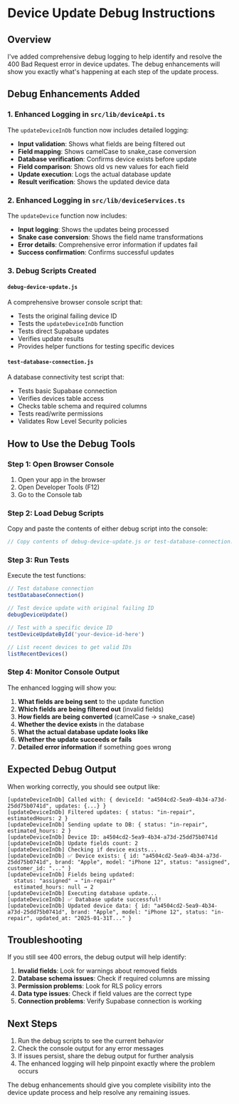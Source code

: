 # Device Update Debug Instructions

## Overview
I've added comprehensive debug logging to help identify and resolve the 400 Bad Request error in device updates. The debug enhancements will show you exactly what's happening at each step of the update process.

## Debug Enhancements Added

### 1. Enhanced Logging in `src/lib/deviceApi.ts`
The `updateDeviceInDb` function now includes detailed logging:

- **Input validation**: Shows what fields are being filtered out
- **Field mapping**: Shows camelCase to snake_case conversion
- **Database verification**: Confirms device exists before update
- **Field comparison**: Shows old vs new values for each field
- **Update execution**: Logs the actual database update
- **Result verification**: Shows the updated device data

### 2. Enhanced Logging in `src/lib/deviceServices.ts`
The `updateDevice` function now includes:

- **Input logging**: Shows the updates being processed
- **Snake case conversion**: Shows the field name transformations
- **Error details**: Comprehensive error information if updates fail
- **Success confirmation**: Confirms successful updates

### 3. Debug Scripts Created

#### `debug-device-update.js`
A comprehensive browser console script that:
- Tests the original failing device ID
- Tests the `updateDeviceInDb` function
- Tests direct Supabase updates
- Verifies update results
- Provides helper functions for testing specific devices

#### `test-database-connection.js`
A database connectivity test script that:
- Tests basic Supabase connection
- Verifies devices table access
- Checks table schema and required columns
- Tests read/write permissions
- Validates Row Level Security policies

## How to Use the Debug Tools

### Step 1: Open Browser Console
1. Open your app in the browser
2. Open Developer Tools (F12)
3. Go to the Console tab

### Step 2: Load Debug Scripts
Copy and paste the contents of either debug script into the console:

```javascript
// Copy contents of debug-device-update.js or test-database-connection.js
```

### Step 3: Run Tests
Execute the test functions:

```javascript
// Test database connection
testDatabaseConnection()

// Test device update with original failing ID
debugDeviceUpdate()

// Test with a specific device ID
testDeviceUpdateById('your-device-id-here')

// List recent devices to get valid IDs
listRecentDevices()
```

### Step 4: Monitor Console Output
The enhanced logging will show you:

1. **What fields are being sent** to the update function
2. **Which fields are being filtered out** (invalid fields)
3. **How fields are being converted** (camelCase → snake_case)
4. **Whether the device exists** in the database
5. **What the actual database update looks like**
6. **Whether the update succeeds or fails**
7. **Detailed error information** if something goes wrong

## Expected Debug Output

When working correctly, you should see output like:

```
[updateDeviceInDb] Called with: { deviceId: "a4504cd2-5ea9-4b34-a73d-25dd75b0741d", updates: {...} }
[updateDeviceInDb] Filtered updates: { status: "in-repair", estimatedHours: 2 }
[updateDeviceInDb] Sending update to DB: { status: "in-repair", estimated_hours: 2 }
[updateDeviceInDb] Device ID: a4504cd2-5ea9-4b34-a73d-25dd75b0741d
[updateDeviceInDb] Update fields count: 2
[updateDeviceInDb] Checking if device exists...
[updateDeviceInDb] ✅ Device exists: { id: "a4504cd2-5ea9-4b34-a73d-25dd75b0741d", brand: "Apple", model: "iPhone 12", status: "assigned", customer_id: "..." }
[updateDeviceInDb] Fields being updated:
  status: "assigned" → "in-repair"
  estimated_hours: null → 2
[updateDeviceInDb] Executing database update...
[updateDeviceInDb] ✅ Database update successful!
[updateDeviceInDb] Updated device data: { id: "a4504cd2-5ea9-4b34-a73d-25dd75b0741d", brand: "Apple", model: "iPhone 12", status: "in-repair", updated_at: "2025-01-31T..." }
```

## Troubleshooting

If you still see 400 errors, the debug output will help identify:

1. **Invalid fields**: Look for warnings about removed fields
2. **Database schema issues**: Check if required columns are missing
3. **Permission problems**: Look for RLS policy errors
4. **Data type issues**: Check if field values are the correct type
5. **Connection problems**: Verify Supabase connection is working

## Next Steps

1. Run the debug scripts to see the current behavior
2. Check the console output for any error messages
3. If issues persist, share the debug output for further analysis
4. The enhanced logging will help pinpoint exactly where the problem occurs

The debug enhancements should give you complete visibility into the device update process and help resolve any remaining issues.
